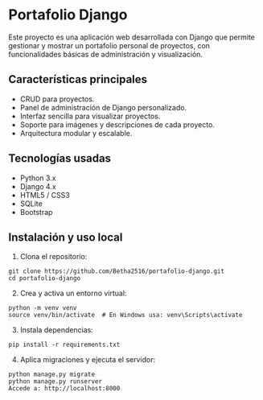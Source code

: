 # Portafolio Django

Este proyecto es una aplicación web desarrollada con Django que permite gestionar y mostrar un portafolio personal de proyectos, con funcionalidades básicas de administración y visualización.

## Características principales

- CRUD para proyectos.
- Panel de administración de Django personalizado.
- Interfaz sencilla para visualizar proyectos.
- Soporte para imágenes y descripciones de cada proyecto.
- Arquitectura modular y escalable.

## Tecnologías usadas

- Python 3.x
- Django 4.x
- HTML5 / CSS3
- SQLite
- Bootstrap 

## Instalación y uso local

1. Clona el repositorio:
```
git clone https://github.com/Betha2516/portafolio-django.git
cd portafolio-django

```

2. Crea y activa un entorno virtual:
```
python -m venv venv
source venv/bin/activate  # En Windows usa: venv\Scripts\activate
```

3. Instala dependencias:
```
pip install -r requirements.txt
``` 
4. Aplica migraciones y ejecuta el servidor:
```
python manage.py migrate
python manage.py runserver
Accede a: http://localhost:8000
```



